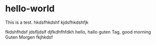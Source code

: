 # hello-world
This is a test.
hkdsfhkdshf
kjdsfhkdshfjk

fkdshfhdsf
jdsfljdslf
djfkdhfhfdkh
hello, hallo 
guten Tag, good morning
Guten Morgen
fkjhkdsf
